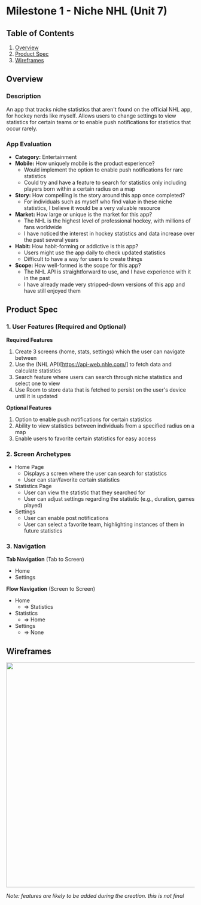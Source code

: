 # Milestone 1 - Niche NHL (Unit 7)

## Table of Contents

1. [Overview](#Overview)
1. [Product Spec](#Product-Spec)
1. [Wireframes](#Wireframes)

## Overview

### Description

An app that tracks niche statistics that aren't found on the official NHL app, for hockey nerds like myself. Allows users to change settings to view statistics for certain teams or to enable push notifications for statistics that occur rarely.

### App Evaluation

- **Category:** Entertainment
- **Mobile:** How uniquely mobile is the product experience?
   - Would implement the option to enable push notifications for rare statistics
   - Could try and have a feature to search for statistics only including players born within a certain radius on a map
- **Story:** How compelling is the story around this app once completed?
   - For individuals such as myself who find value in these niche statistics, I believe it would be a very valuable resource
- **Market:** How large or unique is the market for this app?
   - The NHL is the highest level of professional hockey, with millions of fans worldwide
   - I have noticed the interest in hockey statistics and data increase over the past several years
- **Habit:** How habit-forming or addictive is this app?
   - Users might use the app daily to check updated statistics
   - Difficult to have a way for users to create things
- **Scope:** How well-formed is the scope for this app?
   - The NHL API is straightforward to use, and I have experience with it in the past
   - I have already made very stripped-down versions of this app and have still enjoyed them

## Product Spec

### 1. User Features (Required and Optional)

**Required Features**

1. Create 3 screens (home, stats, settings) which the user can navigate between
2. Use the (NHL API)[https://api-web.nhle.com/] to fetch data and calculate statistics
3. Search feature where users can search through niche statistics and select one to view
4. Use Room to store data that is fetched to persist on the user's device until it is updated

**Optional Features**

1. Option to enable push notifications for certain statistics
2. Ability to view statistics between individuals from a specified radius on a map
3. Enable users to favorite certain statistics for easy access

### 2. Screen Archetypes

- Home Page
  - Displays a screen where the user can search for statistics
  - User can star/favorite certain statistics
- Statistics Page
  - User can view the statistic that they searched for
  - User can adjust settings regarding the statistic (e.g., duration, games played)
- Settings
  - User can enable post notifications
  - User can select a favorite team, highlighting instances of them in future statistics

### 3. Navigation

**Tab Navigation** (Tab to Screen)

* Home
* Settings

**Flow Navigation** (Screen to Screen)

- Home
  - => Statistics
- Statistics
  - => Home
- Settings
  - => None

## Wireframes

<img src="https://github.com/Squekky/niche-nhl/blob/main/NicheNHLWireframeSketch.jpg" width=600>

*Note: features are likely to be added during the creation. this is not final*
